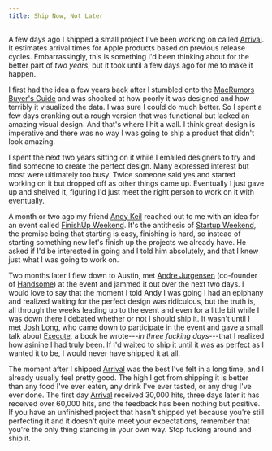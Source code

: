 ```yaml
---
title: Ship Now, Not Later
---
```


A few days ago I shipped a small project I've been working on called [Arrival][arrival]. It estimates arrival times for Apple products based on previous release cycles. Embarrassingly, this is something I'd been thinking about for the better part of _two years_, but it took until a few days ago for me to make it happen.

I first had the idea a few years back after I stumbled onto the [MacRumors Buyer's Guide][guide] and was shocked at how poorly it was designed and how terribly it visualized the data. I was sure I could do much better. So I spent a few days cranking out a rough version that was functional but lacked an amazing visual design. And that's where I hit a wall. I think great design is imperative and there was no way I was going to ship a product that didn't look amazing.

I spent the next two years sitting on it while I emailed designers to try and find someone to create the perfect design. Many expressed interest but most were ultimately too busy. Twice someone said yes and started working on it but dropped off as other things came up. Eventually I just gave up and shelved it, figuring I'd just meet the right person to work on it with eventually.

A month or two ago my friend [Andy Keil][andy] reached out to me with an idea for an event called [FinishUp Weekend][fuweekend]. It's the antithesis of [Startup Weekend][startup], the premise being that starting is easy, finishing is hard, so instead of starting something new let's finish up the projects we already have. He asked if I'd be interested in going and I told him absolutely, and that I knew just what I was going to work on.

Two months later I flew down to Austin, met [Andre Jurgensen][andre] (co-founder of [Handsome][handsome]) at the event and jammed it out over the next two days. I would love to say that the moment I told Andy I was going I had an epiphany and realized waiting for the perfect design was ridiculous, but the truth is, all through the weeks leading up to the event and even for a little bit while I was down there I debated whether or not I should ship it. It wasn't until I met [Josh Long][josh], who came down to participate in the event and gave a small talk about [Execute][execute], a book he wrote---_in three fucking days_---that I realized how asinine I had truly been. If I'd waited to ship it until it was as perfect as I wanted it to be, I would never have shipped it at all.

The moment after I shipped [Arrival][arrival] was the best I've felt in a long time, and I already usually feel pretty good. The high I got from shipping it is better than any food I've ever eaten, any drink I've ever tasted, or any drug I've ever done. The first day [Arrival][arrival] received 30,000 hits, three days later it has received over 60,000 hits, and the feedback has been nothing but positive. If you have an unfinished project that hasn't shipped yet because you're still perfecting it and it doesn't quite meet your expectations, remember that you're the only thing standing in your own way. Stop fucking around and ship it.

[arrival]:   http://arrival.io
[guide]:     http://buyersguide.macrumors.com
[andy]:      https://twitter.com/alwaysunday
[fuweekend]: http://fuweekend.com
[startup]:   http://startupweekend.org
[andre]:     https://twitter.com/thejurgy
[handsome]:  http://handsome.is
[josh]:      http://joshlong.me
[execute]:   http://executebook.com
